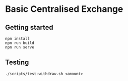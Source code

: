 # Basic Centralised Exchange

## Getting started

```shell
npm install
npm run build
npm run serve
```

## Testing

```shell
./scripts/test-withdraw.sh <amount>
```
